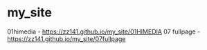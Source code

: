 # my_site
01himedia -  https://zz141.github.io/my_site/01HIMEDIA
07 fullpage -https://zz141.github.io/my_site/07fullpage
